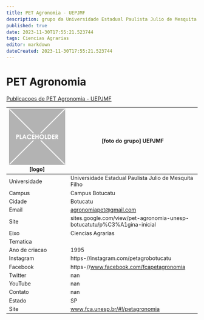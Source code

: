```yaml
---
title: PET Agronomia - UEPJMF
description: grupo da Universidade Estadual Paulista Julio de Mesquita Filho
published: true
date: 2023-11-30T17:55:21.523744
tags: Ciencias Agrarias
editor: markdown
dateCreated: 2023-11-30T17:55:21.523744
---
```


# PET Agronomia

[Publicacoes de PET Agronomia - UEPJMF](/atividade/222PETAgronomiaUEPJMF/feed.md)

| ![placeholder.png](/placeholder.png) [logo] | [foto do grupo] UEPJMF         |
| ------------------------------------------- | ------------------------------------------------- |
| Universidade                                | Universidade Estadual Paulista Julio de Mesquita Filho      |
| Campus                                      | Campus Botucatu            |
| Cidade                                      | Botucatu             |
| Email                                       | agronomiapet@gmail.com             |
| Site                                        | sites.google.com/view/pet-agronomia-unesp-botucatutu/p%C3%A1gina-inicial              |
| Eixo                                        | Ciencias Agrarias              |
| Tematica                                    |           |
| Ano de criacao                              | 1995        |
| Instagram                                   | https-//instagram.com/petagrobotucatu         |
| Facebook                                    | https-//www.facebook.com/fcapetagronomia          |
| Twitter                                     | nan           |
| YouTube                                     | nan           |
| Contato                                     | nan         |
| Estado                                      |  SP            |
| Site                                        | www.fca.unesp.br/#!/petagronomia |
